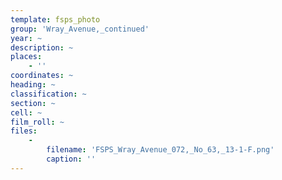 ```yaml
---
template: fsps_photo
group: 'Wray_Avenue,_continued'
year: ~
description: ~
places:
    - ''
coordinates: ~
heading: ~
classification: ~
section: ~
cell: ~
film_roll: ~
files:
    -
        filename: 'FSPS_Wray_Avenue_072,_No_63,_13-1-F.png'
        caption: ''
---
```

